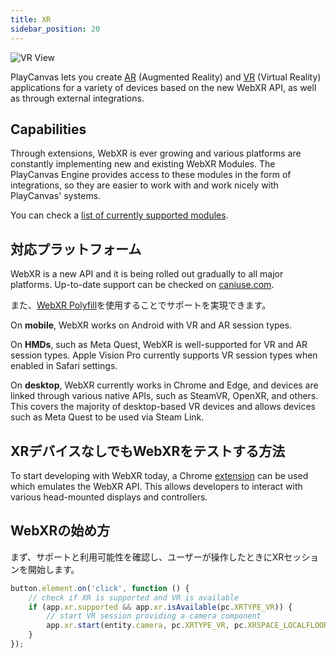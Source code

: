 ```yaml
---
title: XR
sidebar_position: 20
---
```


![VR View](/images/user-manual/xr/vr-view.png)

PlayCanvas lets you create [AR][6] (Augmented Reality) and [VR][7] (Virtual Reality) applications for a variety of devices based on the new WebXR API, as well as through external integrations.

## Capabilities

Through extensions, WebXR is ever growing and various platforms are constantly implementing new and existing WebXR Modules. The PlayCanvas Engine provides access to these modules in the form of integrations, so they are easier to work with and work nicely with PlayCanvas' systems.

You can check a [list of currently supported modules][5].

## 対応プラットフォーム

WebXR is a new API and it is being rolled out gradually to all major platforms. Up-to-date support can be checked on [caniuse.com][3].

また、[WebXR Polyfill][4]を使用することでサポートを実現できます。

On **mobile**, WebXR works on Android with VR and AR session types.

On **HMDs**, such as Meta Quest, WebXR is well-supported for VR and AR session types. Apple Vision Pro currently supports VR session types when enabled in Safari settings.

On **desktop**, WebXR currently works in Chrome and Edge, and devices are linked through various native APIs, such as SteamVR, OpenXR, and others. This covers the majority of desktop-based VR devices and allows devices such as Meta Quest to be used via Steam Link.

## XRデバイスなしでもWebXRをテストする方法

To start developing with WebXR today, a Chrome [extension][1] can be used which emulates the WebXR API. This allows developers to interact with various head-mounted displays and controllers.

## WebXRの始め方

まず、サポートと利用可能性を確認し、ユーザーが操作したときにXRセッションを開始します。

```javascript
button.element.on('click', function () {
    // check if XR is supported and VR is available
    if (app.xr.supported && app.xr.isAvailable(pc.XRTYPE_VR)) {
        // start VR session providing a camera component
        app.xr.start(entity.camera, pc.XRTYPE_VR, pc.XRSPACE_LOCALFLOOR);
    }
});
```

[1]: https://chromewebstore.google.com/detail/immersive-web-emulator/cgffilbpcibhmcfbgggfhfolhkfbhmik
[3]: https://caniuse.com/#feat=webxr
[4]: https://github.com/immersive-web/webxr-polyfill
[5]: /user-manual/xr/capabilities/
[6]: /user-manual/xr/ar/
[7]: /user-manual/xr/vr/

